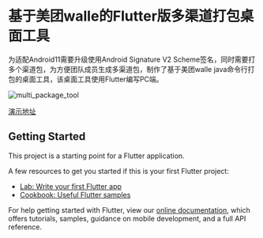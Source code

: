 # 基于美团walle的Flutter版多渠道打包桌面工具

为适配Android11需要升级使用Android Signature V2 Scheme签名，同时需要打多个渠道包，为方便团队成员生成多渠道包，制作了基于美团walle java命令行打包的桌面工具，该桌面工具使用Flutter编写PC端。

![multi_package_tool](https://gitee.com/qinkaiabc/multi_package_tool/raw/master/assets/images/multi_package_tool.png)

[演示地址](https://www.bilibili.com/video/BV1GT4y1F7Dt/)

## Getting Started

This project is a starting point for a Flutter application.

A few resources to get you started if this is your first Flutter project:

- [Lab: Write your first Flutter app](https://flutter.dev/docs/get-started/codelab)
- [Cookbook: Useful Flutter samples](https://flutter.dev/docs/cookbook)

For help getting started with Flutter, view our
[online documentation](https://flutter.dev/docs), which offers tutorials,
samples, guidance on mobile development, and a full API reference.
